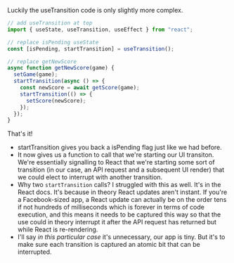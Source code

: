 Luckily the useTransition code is only slightly more complex.

```javascript
// add useTransition at top
import { useState, useTransition, useEffect } from "react";

// replace isPending useState
const [isPending, startTransition] = useTransition();

// replace getNewScore
async function getNewScore(game) {
  setGame(game);
  startTransition(async () => {
    const newScore = await getScore(game);
    startTransition(() => {
      setScore(newScore);
    });
  });
}
```

That's it!

- startTransition gives you back a isPending flag just like we had before.
- It now gives us a function to call that we're starting our UI transiton. We're essentially signalling to React that we're starting some sort of transition (in our case, an API request and a subsequent UI render) that we could elect to interrupt with another transition.
- Why two `startTransition` calls? I struggled with this as well. It's in the React docs. It's because in theory React updates aren't instant. If you're a Facebook-sized app, a React update can actually be on the order tens if not hundreds of milliseconds which is forever in terms of code execution, and this means it needs to be captured this way so that the use could in theory interrupt it after the API request has returned but while React is re-rendering.
- I'll say _in this particular case_ it's unnecessary, our app is tiny. But it's to make sure each transition is captured an atomic bit that can be interrupted.

